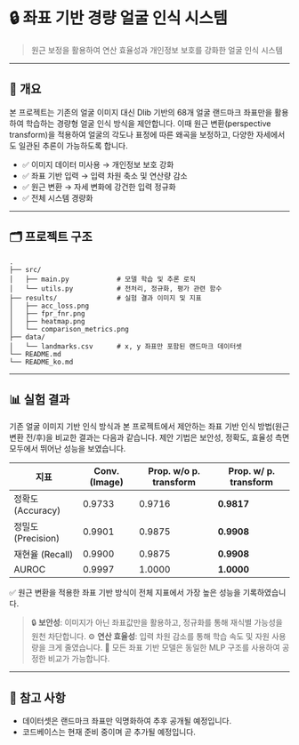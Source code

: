 
# 🔒 좌표 기반 경량 얼굴 인식 시스템

> 원근 보정을 활용하여 연산 효율성과 개인정보 보호를 강화한 얼굴 인식 시스템

---

## 📌 개요

본 프로젝트는 기존의 얼굴 이미지 대신 Dlib 기반의 68개 얼굴 랜드마크 좌표만을 활용하여 학습하는 경량형 얼굴 인식 방식을 제안합니다. 이때 원근 변환(perspective transform)을 적용하여 얼굴의 각도나 표정에 따른 왜곡을 보정하고, 다양한 자세에서도 일관된 추론이 가능하도록 합니다.

* ✅ 이미지 데이터 미사용 → 개인정보 보호 강화
* ✅ 좌표 기반 입력 → 입력 차원 축소 및 연산량 감소
* ✅ 원근 변환 → 자세 변화에 강건한 입력 정규화
* ✅ 전체 시스템 경량화

---

## 🗂️ 프로젝트 구조

```
.
├── src/
│   ├── main.py            # 모델 학습 및 추론 로직
│   └── utils.py           # 전처리, 정규화, 평가 관련 함수
├── results/               # 실험 결과 이미지 및 지표
│   ├── acc_loss.png
│   ├── fpr_fnr.png
│   ├── heatmap.png
│   └── comparison_metrics.png
├── data/
│   └── landmarks.csv      # x, y 좌표만 포함된 랜드마크 데이터셋
└── README.md
└── README_ko.md
```

---

## 📊 실험 결과

기존 얼굴 이미지 기반 인식 방식과 본 프로젝트에서 제안하는 좌표 기반 인식 방법(원근 변환 전/후)을 비교한 결과는 다음과 같습니다. 제안 기법은 보안성, 정확도, 효율성 측면 모두에서 뛰어난 성능을 보였습니다.

| 지표              | Conv. (Image) | Prop. w/o p. transform | Prop. w/ p. transform |
| --------------- | ------------- | ---------------------- | --------------------- |
| 정확도 (Accuracy)  | 0.9733        | 0.9716                 | **0.9817**            |
| 정밀도 (Precision) | 0.9901        | 0.9875                 | **0.9908**            |
| 재현율 (Recall)    | 0.9900        | 0.9875                 | **0.9908**            |
| AUROC           | 0.9997        | 1.0000                 | **1.0000**            |

✅ 원근 변환을 적용한 좌표 기반 방식이 전체 지표에서 가장 높은 성능을 기록하였습니다.

> 🔒 **보안성**: 이미지가 아닌 좌표값만을 활용하고, 정규화를 통해 재식별 가능성을 원천 차단합니다.
> ⚙️ **연산 효율성**: 입력 차원 감소를 통해 학습 속도 및 자원 사용량을 크게 줄였습니다.
> 🧠 모든 좌표 기반 모델은 동일한 MLP 구조를 사용하여 공정한 비교가 가능합니다.

---

## 📂 참고 사항

* 데이터셋은 랜드마크 좌표만 익명화하여 추후 공개될 예정입니다.
* 코드베이스는 현재 준비 중이며 곧 추가될 예정입니다.
